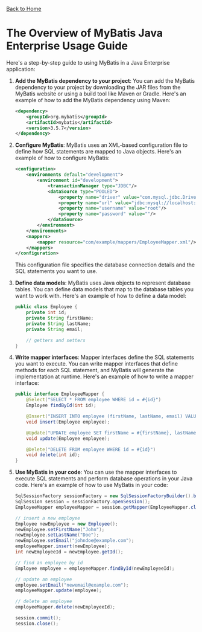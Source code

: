 [Back to Home](../README.md#mybatis)
# The Overview of MyBatis Java Enterprise Usage Guide
Here's a step-by-step guide to using MyBatis 
in a Java Enterprise application:

1. **Add the MyBatis dependency to your project**:
You can add the MyBatis dependency to your project 
by downloading the JAR files from the MyBatis website
or using a build tool like Maven or Gradle. 
Here's an example of how to add the MyBatis 
dependency using Maven:
    ```xml
    <dependency>
        <groupId>org.mybatis</groupId>
        <artifactId>mybatis</artifactId>
        <version>3.5.7</version>
    </dependency>
    ```

2. **Configure MyBatis**:
MyBatis uses an XML-based configuration file to define 
how SQL statements are mapped to Java objects. 
Here's an example of how to configure MyBatis:
    ```xml
    <configuration>
        <environments default="development">
            <environment id="development">
                <transactionManager type="JDBC"/>
                <dataSource type="POOLED">
                    <property name="driver" value="com.mysql.jdbc.Driver"/>
                    <property name="url" value="jdbc:mysql://localhost:3306/mybatis_example"/>
                    <property name="username" value="root"/>
                    <property name="password" value=""/>
                </dataSource>
            </environment>
        </environments>
        <mappers>
            <mapper resource="com/example/mappers/EmployeeMapper.xml"/>
        </mappers>
    </configuration>
    ```
   This configuration file specifies the database connection 
   details and the SQL statements you want to use.

3. **Define data models**:
MyBatis uses Java objects to represent database tables. 
You can define data models that map to the database 
tables you want to work with.
Here's an example of how to define a data model:
    ```java
    public class Employee {
        private int id;
        private String firstName;
        private String lastName;
        private String email;
    
        // getters and setters
    }
    ```

4. **Write mapper interfaces**:
Mapper interfaces define the SQL statements you want 
to execute. You can write mapper interfaces that 
define methods for each SQL statement, and MyBatis
will generate the implementation at runtime. 
Here's an example of how to write a mapper interface:
    ```java
    public interface EmployeeMapper {
        @Select("SELECT * FROM employee WHERE id = #{id}")
        Employee findById(int id);
    
        @Insert("INSERT INTO employee (firstName, lastName, email) VALUES (#{firstName}, #{lastName}, #{email})")
        void insert(Employee employee);
    
        @Update("UPDATE employee SET firstName = #{firstName}, lastName = #{lastName}, email = #{email} WHERE id = #{id}")
        void update(Employee employee);
    
        @Delete("DELETE FROM employee WHERE id = #{id}")
        void delete(int id);
    }
    ```

5. **Use MyBatis in your code**:
You can use the mapper interfaces to execute SQL statements 
and perform database operations in your Java code. 
Here's an example of how to use MyBatis in your code:
    ```java
    SqlSessionFactory sessionFactory = new SqlSessionFactoryBuilder().build(Resources.getResourceAsStream("mybatis-config.xml"));
    SqlSession session = sessionFactory.openSession();
    EmployeeMapper employeeMapper = session.getMapper(EmployeeMapper.class);
    
    // insert a new employee
    Employee newEmployee = new Employee();
    newEmployee.setFirstName("John");
    newEmployee.setLastName("Doe");
    newEmployee.setEmail("johndoe@example.com");
    employeeMapper.insert(newEmployee);
    int newEmployeeId = newEmployee.getId();
    
    // find an employee by id
    Employee employee = employeeMapper.findById(newEmployeeId);
    
    // update an employee
    employee.setEmail("newemail@example.com");
    employeeMapper.update(employee);
    
    // delete an employee
    employeeMapper.delete(newEmployeeId);
    
    session.commit();
    session.close();
    ```